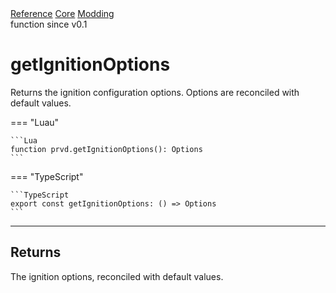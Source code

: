 <div class="ompdoc-api-breadcrumbs">
<a href="../../../">Reference</a>
<a href="../../">Core</a>
<a href="../">Modding</a>
</div>

<div class="ompdoc-api-tags">
<span>function</span>
<span>since v0.1</span>
</div>

# getIgnitionOptions

Returns the ignition configuration options. Options are reconciled with
default values.

=== "Luau"

    ```Lua
    function prvd.getIgnitionOptions(): Options
    ```

=== "TypeScript"

    ```TypeScript
    export const getIgnitionOptions: () => Options
    ```

---

## Returns

The ignition options, reconciled with default values.
